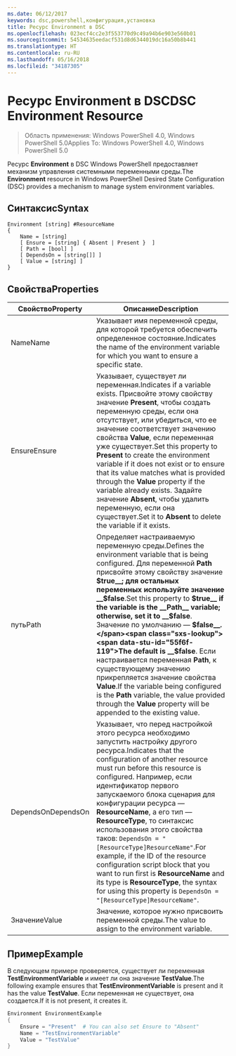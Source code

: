 ```yaml
---
ms.date: 06/12/2017
keywords: dsc,powershell,конфигурация,установка
title: Ресурс Environment в DSC
ms.openlocfilehash: 023ecf4cc2e3f553770d9c49a94b6e903e560b01
ms.sourcegitcommit: 54534635eedacf531d8d6344019dc16a50b8b441
ms.translationtype: HT
ms.contentlocale: ru-RU
ms.lasthandoff: 05/16/2018
ms.locfileid: "34187305"
---
```

# <a name="dsc-environment-resource"></a><span data-ttu-id="55f6f-103">Ресурс Environment в DSC</span><span class="sxs-lookup"><span data-stu-id="55f6f-103">DSC Environment Resource</span></span>

> <span data-ttu-id="55f6f-104">Область применения: Windows PowerShell 4.0, Windows PowerShell 5.0</span><span class="sxs-lookup"><span data-stu-id="55f6f-104">Applies To: Windows PowerShell 4.0, Windows PowerShell 5.0</span></span>

<span data-ttu-id="55f6f-105">Ресурс __Environment__ в DSC Windows PowerShell предоставляет механизм управления системными переменными среды.</span><span class="sxs-lookup"><span data-stu-id="55f6f-105">The __Environment__ resource in Windows PowerShell Desired State Configuration (DSC) provides a mechanism to manage system environment variables.</span></span>

## <a name="syntax"></a><span data-ttu-id="55f6f-106">Синтаксис</span><span class="sxs-lookup"><span data-stu-id="55f6f-106">Syntax</span></span>
``` mof
Environment [string] #ResourceName
{
    Name = [string]
    [ Ensure = [string] { Absent | Present }  ]
    [ Path = [bool] ]
    [ DependsOn = [string[]] ]
    [ Value = [string] ]
}
```

## <a name="properties"></a><span data-ttu-id="55f6f-107">Свойства</span><span class="sxs-lookup"><span data-stu-id="55f6f-107">Properties</span></span>

|  <span data-ttu-id="55f6f-108">Свойство</span><span class="sxs-lookup"><span data-stu-id="55f6f-108">Property</span></span>  |  <span data-ttu-id="55f6f-109">Описание</span><span class="sxs-lookup"><span data-stu-id="55f6f-109">Description</span></span>   |
|---|---|
| <span data-ttu-id="55f6f-110">Name</span><span class="sxs-lookup"><span data-stu-id="55f6f-110">Name</span></span>| <span data-ttu-id="55f6f-111">Указывает имя переменной среды, для которой требуется обеспечить определенное состояние.</span><span class="sxs-lookup"><span data-stu-id="55f6f-111">Indicates the name of the environment variable for which you want to ensure a specific state.</span></span>|
| <span data-ttu-id="55f6f-112">Ensure</span><span class="sxs-lookup"><span data-stu-id="55f6f-112">Ensure</span></span>| <span data-ttu-id="55f6f-113">Указывает, существует ли переменная.</span><span class="sxs-lookup"><span data-stu-id="55f6f-113">Indicates if a variable exists.</span></span> <span data-ttu-id="55f6f-114">Присвойте этому свойству значение __Present__, чтобы создать переменную среды, если она отсутствует, или убедиться, что ее значение соответствует значению свойства __Value__, если переменная уже существует.</span><span class="sxs-lookup"><span data-stu-id="55f6f-114">Set this property to __Present__ to create the environment variable if it does not exist or to ensure that its value matches what is provided through the __Value__ property if the variable already exists.</span></span> <span data-ttu-id="55f6f-115">Задайте значение __Absent__, чтобы удалить переменную, если она существует.</span><span class="sxs-lookup"><span data-stu-id="55f6f-115">Set it to __Absent__ to delete the variable if it exists.</span></span>|
| <span data-ttu-id="55f6f-116">путь</span><span class="sxs-lookup"><span data-stu-id="55f6f-116">Path</span></span>| <span data-ttu-id="55f6f-117">Определяет настраиваемую переменную среды.</span><span class="sxs-lookup"><span data-stu-id="55f6f-117">Defines the environment variable that is being configured.</span></span> <span data-ttu-id="55f6f-118">Для переменной __Path__ присвойте этому свойству значение __$true__; для остальных переменных используйте значение __$false__.</span><span class="sxs-lookup"><span data-stu-id="55f6f-118">Set this property to __$true__ if the variable is the __Path__ variable; otherwise, set it to __$false__.</span></span> <span data-ttu-id="55f6f-119">Значение по умолчанию — __$false__.</span><span class="sxs-lookup"><span data-stu-id="55f6f-119">The default is __$false__.</span></span> <span data-ttu-id="55f6f-120">Если настраивается переменная __Path__, к существующему значению прикрепляется значение свойства __Value__.</span><span class="sxs-lookup"><span data-stu-id="55f6f-120">If the variable being configured is the __Path__ variable, the value provided through the __Value__ property will be appended to the existing value.</span></span>|
| <span data-ttu-id="55f6f-121">DependsOn</span><span class="sxs-lookup"><span data-stu-id="55f6f-121">DependsOn</span></span> | <span data-ttu-id="55f6f-122">Указывает, что перед настройкой этого ресурса необходимо запустить настройку другого ресурса.</span><span class="sxs-lookup"><span data-stu-id="55f6f-122">Indicates that the configuration of another resource must run before this resource is configured.</span></span> <span data-ttu-id="55f6f-123">Например, если идентификатор первого запускаемого блока сценария для конфигурации ресурса — __ResourceName__, а его тип — __ResourceType__, то синтаксис использования этого свойства таков: `DependsOn = "[ResourceType]ResourceName"`.</span><span class="sxs-lookup"><span data-stu-id="55f6f-123">For example, if the ID of the resource configuration script block that you want to run first is __ResourceName__ and its type is __ResourceType__, the syntax for using this property is `DependsOn = "[ResourceType]ResourceName"`.</span></span>|
| <span data-ttu-id="55f6f-124">Значение</span><span class="sxs-lookup"><span data-stu-id="55f6f-124">Value</span></span>| <span data-ttu-id="55f6f-125">Значение, которое нужно присвоить переменной среды.</span><span class="sxs-lookup"><span data-stu-id="55f6f-125">The value to assign to the environment variable.</span></span>|

## <a name="example"></a><span data-ttu-id="55f6f-126">Пример</span><span class="sxs-lookup"><span data-stu-id="55f6f-126">Example</span></span>

<span data-ttu-id="55f6f-127">В следующем примере проверяется, существует ли переменная __TestEnvironmentVariable__ и имеет ли она значение __TestValue__.</span><span class="sxs-lookup"><span data-stu-id="55f6f-127">The following example ensures that __TestEnvironmentVariable__ is present and it has the value __TestValue__.</span></span> <span data-ttu-id="55f6f-128">Если переменная не существует, она создается.</span><span class="sxs-lookup"><span data-stu-id="55f6f-128">If it is not present, it creates it.</span></span>

```powershell
Environment EnvironmentExample
{
    Ensure = "Present"  # You can also set Ensure to "Absent"
    Name = "TestEnvironmentVariable"
    Value = "TestValue"
}
```